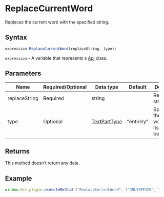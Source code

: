 # ReplaceCurrentWord

Replaces the current word with the specified string.

## Syntax

```javascript
expression.ReplaceCurrentWord(replaceString, type);
```

`expression` - A variable that represents a [Api](Methods.md) class.

## Parameters

| **Name** | **Required/Optional** | **Data type** | **Default** | **Description** |
| ------------- | ------------- | ------------- | ------------- | ------------- |
| replaceString | Required | string |  | Replacement string. |
| type | Optional | [TextPartType](../Enumeration/TextPartType.md) | "entirely" | Specifies if the whole word or only its part will be replaced. |

## Returns

This method doesn't return any data.

## Example

```javascript
window.Asc.plugin.executeMethod ("ReplaceCurrentWord", ["ONLYOFFICE", "entirely"]);
```
